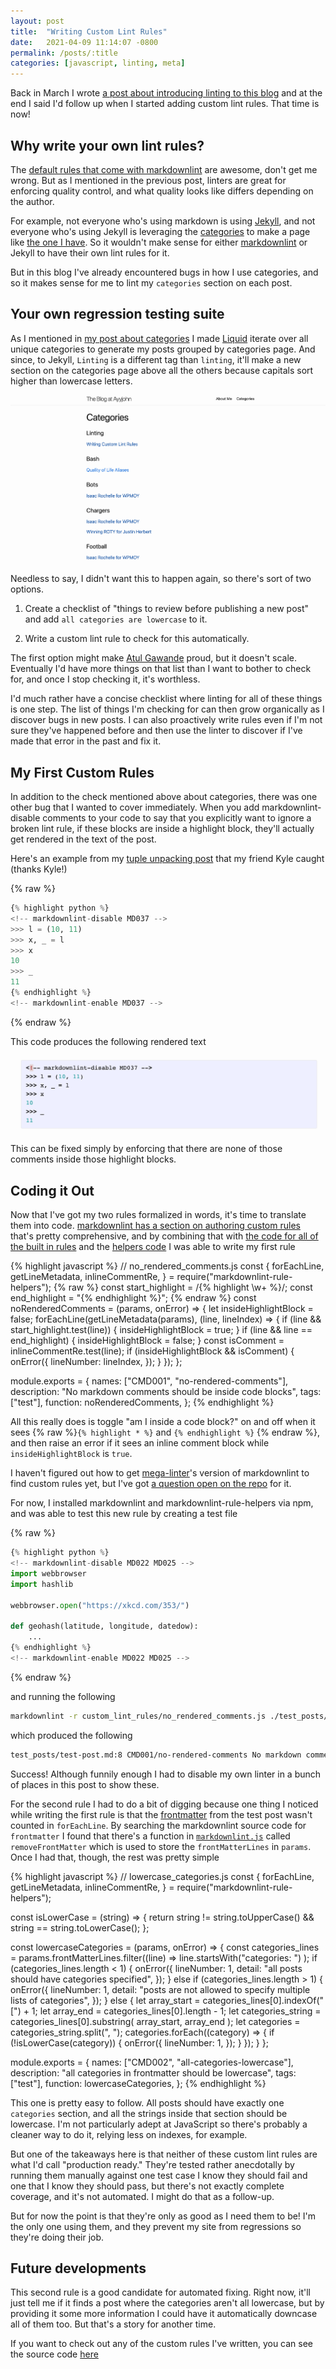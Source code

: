 ```yaml
---
layout: post
title:  "Writing Custom Lint Rules"
date:   2021-04-09 11:14:07 -0800
permalink: /posts/:title
categories: [javascript, linting, meta]
---
```

Back in March I wrote [a post about introducing linting to this blog](/posts/linting) and at the end I said I'd follow up when I started adding custom lint rules. That time is now!

## Why write your own lint rules?

The [default rules that come with markdownlint](https://github.com/DavidAnson/markdownlint/blob/main/doc/Rules.md) are awesome, don't get me wrong. But as I mentioned in the previous post, linters are great for enforcing quality control, and what quality looks like differs depending on the author.

For example, not everyone who's using markdown is using [Jekyll](https://jekyllrb.com/), and not everyone who's using Jekyll is leveraging the [categories](https://jekyllrb.com/docs/posts/#categories) to make a page like [the one I have](https://ayyjohn.com/categories). So it wouldn't make sense for either [markdownlint](https://github.com/DavidAnson/markdownlint/) or Jekyll to have their own lint rules for it.

But in this blog I've already encountered bugs in how I use categories, and so it makes sense for me to lint my `categories` section on each post.

## Your own regression testing suite

As I mentioned in [my post about categories](/posts/adding-categories) I made [Liquid](https://shopify.github.io/liquid/) iterate over all unique categories to generate my posts grouped by categories page.
And since, to Jekyll, `Linting` is a different tag than `linting`, it'll make a new section on the categories page above all the others because capitals sort higher than lowercase letters.

![extra_category](/assets/custom_lint_rules/extra_category.png)

Needless to say, I didn't want this to happen again, so there's sort of two options.

1. Create a checklist of "things to review before publishing a new post" and add `all categories are lowercase` to it.

2. Write a custom lint rule to check for this automatically.

The first option might make [Atul Gawande](http://atulgawande.com/book/the-checklist-manifesto/) proud, but it doesn't scale. Eventually I'd have more things on that list than I want to bother to check for, and once I stop checking it, it's worthless.

I'd much rather have a concise checklist where linting for all of these things is one step. The list of things I'm checking for can then grow organically as I discover bugs in new posts. I can also proactively write rules even if I'm not sure they've happened before and then use the linter to discover if I've made that error in the past and fix it.

## My First Custom Rules

In addition to the check mentioned above about categories, there was one other bug that I wanted to cover immediately.
When you add markdownlint-disable comments to your code to say that you explicitly want to ignore a broken lint rule, if these blocks are inside a highlight block, they'll actually get rendered in the text of the post.

Here's an example from my [tuple unpacking post](/posts/tuple-unpacking) that my friend Kyle caught (thanks Kyle!)

<!-- markdownlint-disable CMD001 MD031 -->
{% raw %}
```python
{% highlight python %}
<!-- markdownlint-disable MD037 -->
>>> l = (10, 11)
>>> x, _ = l
>>> x
10
>>> _
11
{% endhighlight %}
<!-- markdownlint-enable MD037 -->
```
{% endraw %}
<!-- markdownlint-enable CMD001 MD031 -->

This code produces the following rendered text

![rendered_comment](/assets/custom_lint_rules/rendered_comment.png)

This can be fixed simply by enforcing that there are none of those comments inside those highlight blocks.

## Coding it Out

Now that I've got my two rules formalized in words, it's time to translate them into code.
[markdownlint has a section on authoring custom rules](https://github.com/DavidAnson/markdownlint/blob/main/doc/CustomRules.md) that's pretty comprehensive, and by combining that with [the code for all of the built in rules](https://github.com/DavidAnson/markdownlint/tree/main/lib) and the [helpers code](https://github.com/DavidAnson/markdownlint/blob/main/helpers/helpers.js) I was able to write my first rule

{% highlight javascript %}
// no_rendered_comments.js
const {
  forEachLine,
  getLineMetadata,
  inlineCommentRe,
} = require("markdownlint-rule-helpers");
{% raw %}
const start_highlight = /{% highlight \w+ %}/;
const end_highlight = "{% endhighlight %}";
{% endraw %}
const noRenderedComments = (params, onError) => {
  let insideHighlightBlock = false;
  forEachLine(getLineMetadata(params), (line, lineIndex) => {
    if (line && start_highlight.test(line)) {
      insideHighlightBlock = true;
    }
    if (line && line == end_highlight) {
      insideHighlightBlock = false;
    }
    const isComment = inlineCommentRe.test(line);
    if (insideHighlightBlock && isComment) {
      onError({
        lineNumber: lineIndex,
      });
    }
  });
};

module.exports = {
  names: ["CMD001", "no-rendered-comments"],
  description: "No markdown comments should be inside code blocks",
  tags: ["test"],
  function: noRenderedComments,
};
{% endhighlight %}

All this really does is toggle "am I inside a code block?" on and off when it sees {% raw %}`{% highlight * %}` and `{% endhighlight %}` {% endraw %}, and then raise an error if it sees an inline comment block while `insideHighlightBlock` is `true`.

I haven't figured out how to get [mega-linter](https://github.com/nvuillam/mega-linter/)'s version of markdownlint to find custom rules yet, but I've got [a question open on the repo](https://github.com/nvuillam/mega-linter/issues/396) for it.

For now, I installed markdownlint and markdownlint-rule-helpers via npm, and was able to test this new rule by creating a test file

<!-- markdown-link-check-disable -->
<!-- markdownlint-disable CMD001 MD031 -->
{% raw %}
```python
{% highlight python %}
<!-- markdownlint-disable MD022 MD025 -->
import webbrowser
import hashlib

webbrowser.open("https://xkcd.com/353/")

def geohash(latitude, longitude, datedow):
    ...
{% endhighlight %}
<!-- markdownlint-enable MD022 MD025 -->
```
{% endraw %}
<!-- markdown-link-check-enable -->
<!-- markdownlint-enable CMD001 MD031 -->

and running the following

```bash
markdownlint -r custom_lint_rules/no_rendered_comments.js ./test_posts/test_post.md -c .markdown-lint.json
```

which produced the following

```bash
test_posts/test-post.md:8 CMD001/no-rendered-comments No markdown comments should be inside code blocks
```

Success! Although funnily enough I had to disable my own linter in a bunch of places in this post to show these.

For the second rule I had to do a bit of digging because one thing I noticed while writing the first rule is that the [frontmatter](https://jekyllrb.com/docs/front-matter/) from the test post wasn't counted in `forEachLine`.
By searching the markdownlint source code for `frontmatter` I found that there's a function in [`markdownlint.js`](https://github.com/DavidAnson/markdownlint/blob/main/lib/markdownlint.js) called `removeFrontMatter` which is used to store the `frontMatterLines` in `params`.
Once I had that, though, the rest was pretty simple

{% highlight javascript %}
// lowercase_categories.js
const {
  forEachLine,
  getLineMetadata,
  inlineCommentRe,
} = require("markdownlint-rule-helpers");

const isLowerCase = (string) => {
  return string != string.toUpperCase() && string == string.toLowerCase();
};

const lowercaseCategories = (params, onError) => {
  const categories_lines = params.frontMatterLines.filter((line) =>
    line.startsWith("categories: ")
  );
  if (categories_lines.length < 1) {
    onError({
      lineNumber: 1,
      detail: "all posts should have categories specified",
    });
  } else if (categories_lines.length > 1) {
    onError({
      lineNumber: 1,
      detail: "posts are not allowed to specify multiple lists of categories",
    });
  } else {
    let array_start = categories_lines[0].indexOf("[") + 1;
    let array_end = categories_lines[0].length - 1;
    let categories_string = categories_lines[0].substring(
      array_start,
      array_end
    );
    let categories = categories_string.split(", ");
    categories.forEach((category) => {
      if (!isLowerCase(category)) {
        onError({
          lineNumber: 1,
        });
      }
    });
  }
};

module.exports = {
  names: ["CMD002", "all-categories-lowercase"],
  description: "all categories in frontmatter should be lowercase",
  tags: ["test"],
  function: lowercaseCategories,
};
{% endhighlight %}

This one is pretty easy to follow. All posts should have exactly one `categories` section, and all the strings inside that section should be lowercase. I'm not particularly adept at JavaScript so there's probably a cleaner way to do it, relying less on indexes, for example.

But one of the takeaways here is that neither of these custom lint rules are what I'd call "production ready." They're tested rather anecdotally by running them manually against one test case I know they should fail and one that I know they should pass, but there's not exactly complete coverage, and it's not automated. I might do that as a follow-up.

But for now the point is that they're only as good as I need them to be! I'm the only one using them, and they prevent my site from regressions so they're doing their job.

## Future developments

This second rule is a good candidate for automated fixing. Right now, it'll just tell me if it finds a post where the categories aren't all lowercase, but by providing it some more information I could have it automatically downcase all of them too. But that's a story for another time.

If you want to check out any of the custom rules I've written, you can see the source code [here](https://github.com/ayyjohn/ayyjohn.github.io/tree/master/custom_lint_rules)
